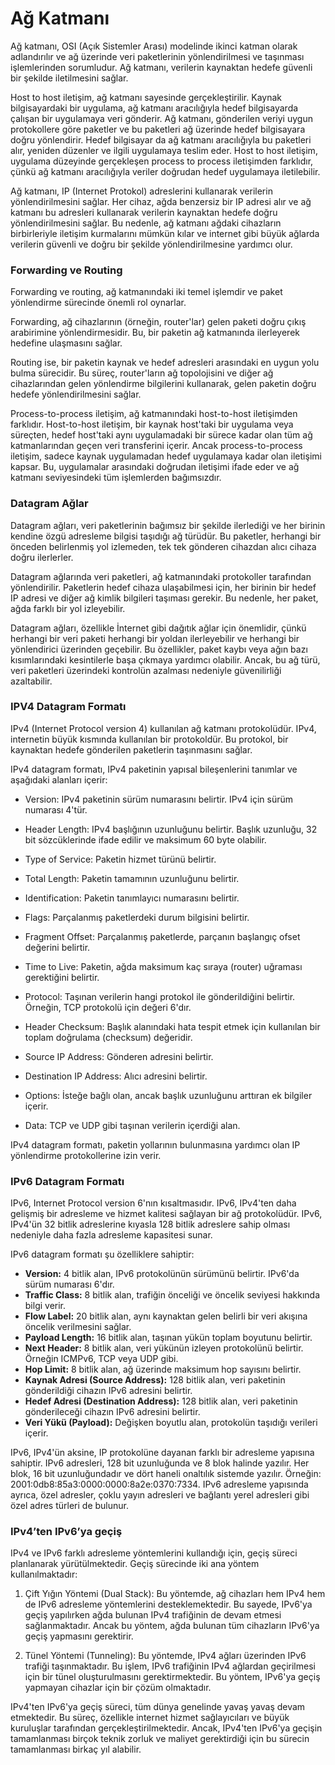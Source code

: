 # Ağ Katmanı

Ağ katmanı, OSI (Açık Sistemler Arası) modelinde ikinci katman olarak adlandırılır ve ağ üzerinde veri paketlerinin yönlendirilmesi ve taşınması işlemlerinden sorumludur. Ağ katmanı, verilerin kaynaktan hedefe güvenli bir şekilde iletilmesini sağlar.

Host to host iletişim, ağ katmanı sayesinde gerçekleştirilir. Kaynak bilgisayardaki bir uygulama, ağ katmanı aracılığıyla hedef bilgisayarda çalışan bir uygulamaya veri gönderir. Ağ katmanı, gönderilen veriyi uygun protokollere göre paketler ve bu paketleri ağ üzerinde hedef bilgisayara doğru yönlendirir. Hedef bilgisayar da ağ katmanı aracılığıyla bu paketleri alır, yeniden düzenler ve ilgili uygulamaya teslim eder. Host to host iletişim, uygulama düzeyinde gerçekleşen process to process iletişimden farklıdır, çünkü ağ katmanı aracılığıyla veriler doğrudan hedef uygulamaya iletilebilir.

Ağ katmanı, IP (Internet Protokol) adreslerini kullanarak verilerin yönlendirilmesini sağlar. Her cihaz, ağda benzersiz bir IP adresi alır ve ağ katmanı bu adresleri kullanarak verilerin kaynaktan hedefe doğru yönlendirilmesini sağlar. Bu nedenle, ağ katmanı ağdaki cihazların birbirleriyle iletişim kurmalarını mümkün kılar ve internet gibi büyük ağlarda verilerin güvenli ve doğru bir şekilde yönlendirilmesine yardımcı olur.

### Forwarding ve Routing

Forwarding ve routing, ağ katmanındaki iki temel işlemdir ve paket yönlendirme sürecinde önemli rol oynarlar.

Forwarding, ağ cihazlarının (örneğin, router'lar) gelen paketi doğru çıkış arabirimine yönlendirmesidir. Bu, bir paketin ağ katmanında ilerleyerek hedefine ulaşmasını sağlar.

Routing ise, bir paketin kaynak ve hedef adresleri arasındaki en uygun yolu bulma sürecidir. Bu süreç, router'ların ağ topolojisini ve diğer ağ cihazlarından gelen yönlendirme bilgilerini kullanarak, gelen paketin doğru hedefe yönlendirilmesini sağlar.

Process-to-process iletişim, ağ katmanındaki host-to-host iletişimden farklıdır. Host-to-host iletişim, bir kaynak host'taki bir uygulama veya süreçten, hedef host'taki aynı uygulamadaki bir sürece kadar olan tüm ağ katmanlarından geçen veri transferini içerir. Ancak process-to-process iletişim, sadece kaynak uygulamadan hedef uygulamaya kadar olan iletişimi kapsar. Bu, uygulamalar arasındaki doğrudan iletişimi ifade eder ve ağ katmanı seviyesindeki tüm işlemlerden bağımsızdır.

### Datagram Ağlar

Datagram ağları, veri paketlerinin bağımsız bir şekilde ilerlediği ve her birinin kendine özgü adresleme bilgisi taşıdığı ağ türüdür. Bu paketler, herhangi bir önceden belirlenmiş yol izlemeden, tek tek gönderen cihazdan alıcı cihaza doğru ilerlerler.

Datagram ağlarında veri paketleri, ağ katmanındaki protokoller tarafından yönlendirilir. Paketlerin hedef cihaza ulaşabilmesi için, her birinin bir hedef IP adresi ve diğer ağ kimlik bilgileri taşıması gerekir. Bu nedenle, her paket, ağda farklı bir yol izleyebilir.

Datagram ağları, özellikle İnternet gibi dağıtık ağlar için önemlidir, çünkü herhangi bir veri paketi herhangi bir yoldan ilerleyebilir ve herhangi bir yönlendirici üzerinden geçebilir. Bu özellikler, paket kaybı veya ağın bazı kısımlarındaki kesintilerle başa çıkmaya yardımcı olabilir. Ancak, bu ağ türü, veri paketleri üzerindeki kontrolün azalması nedeniyle güvenilirliği azaltabilir.

### IPV4 Datagram Formatı

IPv4 (Internet Protocol version 4) kullanılan ağ katmanı protokolüdür. IPv4, internetin büyük kısmında kullanılan bir protokoldür. Bu protokol, bir kaynaktan hedefe gönderilen paketlerin taşınmasını sağlar.

IPv4 datagram formatı, IPv4 paketinin yapısal bileşenlerini tanımlar ve aşağıdaki alanları içerir:

-   Version: IPv4 paketinin sürüm numarasını belirtir. IPv4 için sürüm numarası 4'tür.
    
-   Header Length: IPv4 başlığının uzunluğunu belirtir. Başlık uzunluğu, 32 bit sözcüklerinde ifade edilir ve maksimum 60 byte olabilir.
    
-   Type of Service: Paketin hizmet türünü belirtir.
    
-   Total Length: Paketin tamamının uzunluğunu belirtir.
    
-   Identification: Paketin tanımlayıcı numarasını belirtir.
    
-   Flags: Parçalanmış paketlerdeki durum bilgisini belirtir.
    
-   Fragment Offset: Parçalanmış paketlerde, parçanın başlangıç ofset değerini belirtir.
    
-   Time to Live: Paketin, ağda maksimum kaç sıraya (router) uğraması gerektiğini belirtir.
    
-   Protocol: Taşınan verilerin hangi protokol ile gönderildiğini belirtir. Örneğin, TCP protokolü için değeri 6'dır.
    
-   Header Checksum: Başlık alanındaki hata tespit etmek için kullanılan bir toplam doğrulama (checksum) değeridir.
    
-   Source IP Address: Gönderen adresini belirtir.
    
-   Destination IP Address: Alıcı adresini belirtir.
    
-   Options: İsteğe bağlı olan, ancak başlık uzunluğunu arttıran ek bilgiler içerir.
    
-   Data: TCP ve UDP gibi taşınan verilerin içerdiği alan.
    

IPv4 datagram formatı, paketin yollarının bulunmasına yardımcı olan IP yönlendirme protokollerine izin verir.

### IPv6 Datagram Formatı

IPv6, Internet Protocol version 6'nın kısaltmasıdır. IPv6, IPv4'ten daha gelişmiş bir adresleme ve hizmet kalitesi sağlayan bir ağ protokolüdür. IPv6, IPv4'ün 32 bitlik adreslerine kıyasla 128 bitlik adreslere sahip olması nedeniyle daha fazla adresleme kapasitesi sunar.

IPv6 datagram formatı şu özelliklere sahiptir:

-   **Version:** 4 bitlik alan, IPv6 protokolünün sürümünü belirtir. IPv6'da sürüm numarası 6'dır.
-   **Traffic Class:** 8 bitlik alan, trafiğin önceliği ve öncelik seviyesi hakkında bilgi verir.
-   **Flow Label:** 20 bitlik alan, aynı kaynaktan gelen belirli bir veri akışına öncelik verilmesini sağlar.
-   **Payload Length:** 16 bitlik alan, taşınan yükün toplam boyutunu belirtir.
-   **Next Header:** 8 bitlik alan, veri yükünün izleyen protokolünü belirtir. Örneğin ICMPv6, TCP veya UDP gibi.
-   **Hop Limit:** 8 bitlik alan, ağ üzerinde maksimum hop sayısını belirtir.
-   **Kaynak Adresi (Source Address):** 128 bitlik alan, veri paketinin gönderildiği cihazın IPv6 adresini belirtir.
-   **Hedef Adresi (Destination Address):** 128 bitlik alan, veri paketinin gönderileceği cihazın IPv6 adresini belirtir.
-   **Veri Yükü (Payload):** Değişken boyutlu alan, protokolün taşıdığı verileri içerir.

IPv6, IPv4'ün aksine, IP protokolüne dayanan farklı bir adresleme yapısına sahiptir. IPv6 adresleri, 128 bit uzunluğunda ve 8 blok halinde yazılır. Her blok, 16 bit uzunluğundadır ve dört haneli onaltılık sistemde yazılır. Örneğin: 2001:0db8:85a3:0000:0000:8a2e:0370:7334. IPv6 adresleme yapısında ayrıca, özel adresler, çoklu yayın adresleri ve bağlantı yerel adresleri gibi özel adres türleri de bulunur.

### IPv4’ten IPv6’ya geçiş

IPv4 ve IPv6 farklı adresleme yöntemlerini kullandığı için, geçiş süreci planlanarak yürütülmektedir. Geçiş sürecinde iki ana yöntem kullanılmaktadır:

1.  Çift Yığın Yöntemi (Dual Stack): Bu yöntemde, ağ cihazları hem IPv4 hem de IPv6 adresleme yöntemlerini desteklemektedir. Bu sayede, IPv6'ya geçiş yapılırken ağda bulunan IPv4 trafiğinin de devam etmesi sağlanmaktadır. Ancak bu yöntem, ağda bulunan tüm cihazların IPv6'ya geçiş yapmasını gerektirir.
    
2.  Tünel Yöntemi (Tunneling): Bu yöntemde, IPv4 ağları üzerinden IPv6 trafiği taşınmaktadır. Bu işlem, IPv6 trafiğinin IPv4 ağlardan geçirilmesi için bir tünel oluşturulmasını gerektirmektedir. Bu yöntem, IPv6'ya geçiş yapmayan cihazlar için bir çözüm olmaktadır.
    

IPv4'ten IPv6'ya geçiş süreci, tüm dünya genelinde yavaş yavaş devam etmektedir. Bu süreç, özellikle internet hizmet sağlayıcıları ve büyük kuruluşlar tarafından gerçekleştirilmektedir. Ancak, IPv4'ten IPv6'ya geçişin tamamlanması birçok teknik zorluk ve maliyet gerektirdiği için bu sürecin tamamlanması birkaç yıl alabilir.
